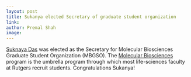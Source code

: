 ```yaml
---
layout: post
title: Sukanya elected Secretary of graduate student organization
link: 
author: Premal Shah
image: 
---
```


[Suknaya Das](/team/sukanya-das) was elected as the Secretary for Molecular Biosciences Graduate Student Organization (MBGSO). The [Molecular Biosciences](https://molbiosci.rutgers.edu/) program is the umbrella program through which most life-sciences faculty at Rutgers recruit students. Congratulations Sukanya!
